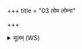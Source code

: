 +++
title = "03 लोम लोम्ना"

+++
<details><summary>मूलम् (WS)</summary>

लोम लोम्ना सं धीयतां त्वचा सं कल्पया त्वचम्।  
असृक्ते अस्ना रोहतु मांसं मांसेन रोहतु ॥ ३ ॥
</details>